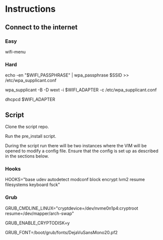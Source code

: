 # Instructions

## Connect to the internet

### Easy
wifi-menu

### Hard
echo -en "$WIFI_PASSPHRASE" | wpa_passphrase $SSID >> /etc/wpa_supplicant.conf

wpa_supplicant -B -D wext -i $WIFI_ADAPTER -c /etc/wpa_supplicant.conf

dhcpcd $WIFI_ADAPTER

## Script

Clone the script repo.

Run the pre_install script.

During the script run there will be two instances where the VIM will be opened to modify a config file. Ensure that the config is set up as described in the sections below.

### Hooks
HOOKS="base udev autodetect modconf block encrypt lvm2 resume filesystems keyboard fsck"

### Grub
GRUB_CMDLINE_LINUX="cryptdevice=/dev/nvme0n1p4:cryptroot resume=/dev/mapper/arch-swap"

GRUB_ENABLE_CRYPTODISK=y

GRUB_FONT=/boot/grub/fonts/DejaVuSansMono20.pf2
